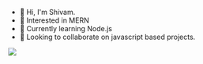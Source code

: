 - 👋 Hi, I'm Shivam.
- 👀 Interested in MERN
- 🌱 Currently learning Node.js
- 💞️ Looking to collaborate on javascript based projects.

<!---
shivam-kadwade/shivam-kadwade is a ✨ special ✨ repository because its `README.md` (this file) appears on your GitHub profile.
You can click the Preview link to take a look at your changes.
--->


![](https://komarev.com/ghpvc/?username=shivam-kadwade&style=for-the-badge&color=00BDAA)
